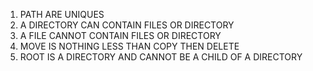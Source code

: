 1. PATH ARE UNIQUES
2. A DIRECTORY CAN CONTAIN FILES OR DIRECTORY
3. A FILE CANNOT CONTAIN FILES OR DIRECTORY
4. MOVE IS NOTHING LESS THAN COPY THEN DELETE
5. ROOT IS A DIRECTORY AND CANNOT BE A CHILD OF A DIRECTORY
